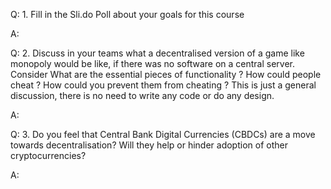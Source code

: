 Q: 1. Fill in the Sli.do Poll about your goals for this course

A:

Q: 2. Discuss in your teams what a decentralised version of a game like monopoly would be
like, if there was no software on a central server. Consider What are the essential pieces of functionality ? How could people cheat ? How could you prevent them from cheating
?
This is just a general discussion, there is no
need to write any code or do any design.

A:

Q: 3. Do you feel that Central Bank Digital Currencies (CBDCs) are a move towards decentralisation? Will they help or hinder adoption of other cryptocurrencies?

A:
